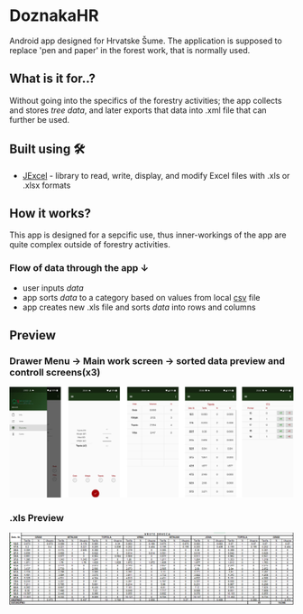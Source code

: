 # DoznakaHR

Android app designed for Hrvatske Šume. The application is supposed to replace 'pen and paper' in the forest work, that is normally used.

## What is it for..?

Without going into the specifics of the forestry activities; the app collects and stores *tree data*, and later exports that data into .xml file that can further be used.

## Built using 🛠
- [JExcel](https://www.teamdev.com/jexcel) - library to read, write, display, and modify Excel files with .xls or .xlsx formats

## How it works?

This app is designed for a sepcific use, thus inner-workings of the app are quite complex outside of forestry activities.

### Flow of data through the app ↓
- user inputs *data*
- app sorts *data* to a category based on values from local [csv](https://github.com/mkostic21/doznaka-hr/blob/master/app/src/main/res/raw/doznaka_zpz.csv) file
- app creates new .xls file and sorts *data* into rows and columns

## Preview

### Drawer Menu -> Main work screen -> sorted data preview and controll screens(x3) 
![](https://github.com/mkostic21/doznaka-hr/blob/master/screenshots/main.jpg)

### .xls Preview
![](https://github.com/mkostic21/doznaka-hr/blob/master/screenshots/doznaka-xls.png)
